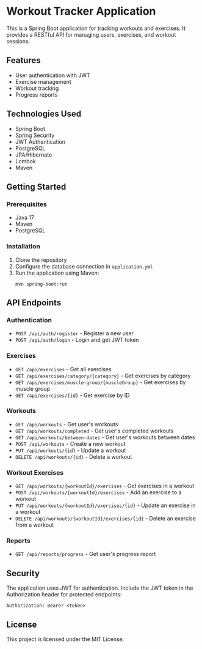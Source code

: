 # Workout Tracker Application

This is a Spring Boot application for tracking workouts and exercises. It provides a RESTful API for managing users, exercises, and workout sessions.

## Features

- User authentication with JWT
- Exercise management
- Workout tracking
- Progress reports

## Technologies Used

- Spring Boot
- Spring Security
- JWT Authentication
- PostgreSQL
- JPA/Hibernate
- Lombok
- Maven

## Getting Started

### Prerequisites

- Java 17
- Maven
- PostgreSQL

### Installation

1. Clone the repository
2. Configure the database connection in `application.yml`
3. Run the application using Maven:
   ```
   mvn spring-boot:run
   ```

## API Endpoints

### Authentication

- `POST /api/auth/register` - Register a new user
- `POST /api/auth/login` - Login and get JWT token

### Exercises

- `GET /api/exercises` - Get all exercises
- `GET /api/exercises/category/{category}` - Get exercises by category
- `GET /api/exercises/muscle-group/{muscleGroup}` - Get exercises by muscle group
- `GET /api/exercises/{id}` - Get exercise by ID

### Workouts

- `GET /api/workouts` - Get user's workouts
- `GET /api/workouts/completed` - Get user's completed workouts
- `GET /api/workouts/between-dates` - Get user's workouts between dates
- `POST /api/workouts` - Create a new workout
- `PUT /api/workouts/{id}` - Update a workout
- `DELETE /api/workouts/{id}` - Delete a workout

### Workout Exercises

- `GET /api/workouts/{workoutId}/exercises` - Get exercises in a workout
- `POST /api/workouts/{workoutId}/exercises` - Add an exercise to a workout
- `PUT /api/workouts/{workoutId}/exercises/{id}` - Update an exercise in a workout
- `DELETE /api/workouts/{workoutId}/exercises/{id}` - Delete an exercise from a workout

### Reports

- `GET /api/reports/progress` - Get user's progress report

## Security

The application uses JWT for authentication. Include the JWT token in the Authorization header for protected endpoints:
```
Authorization: Bearer <token>
```

## License

This project is licensed under the MIT License. 